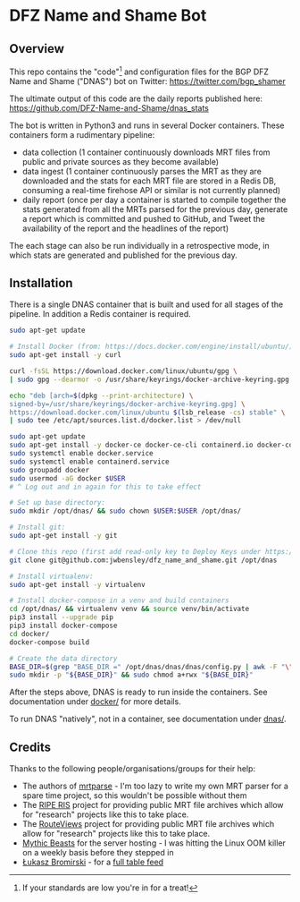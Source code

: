 # DFZ Name and Shame Bot

## Overview

This repo contains the "code"[^1] and configuration files for the BGP DFZ Name and Shame ("DNAS") bot on Twitter: https://twitter.com/bgp_shamer

The ultimate output of this code are the daily reports published here: https://github.com/DFZ-Name-and-Shame/dnas_stats

The bot is written in Python3 and runs in several Docker containers. These containers form a rudimentary pipeline:  

* data collection (1 container continuously downloads MRT files from public and private sources as they become available)
* data ingest (1 container continuously parses the MRT as they are downloaded and the stats for each MRT file are stored in a Redis DB, consuming a real-time firehose API or similar is not currently planned)
* daily report (once per day a container is started to compile together the stats generated from all the MRTs parsed for the previous day, generate a report which is committed and pushed to GitHub, and Tweet the availability of the report and the headlines of the report)

The each stage can also be run individually in a retrospective mode, in which stats are generated and published for the previous day.

[^1]: If your standards are low you're in for a treat!

## Installation

There is a single DNAS container that is built and used for all stages of the pipeline. In addition a Redis container is required.

```bash
sudo apt-get update

# Install Docker (from: https://docs.docker.com/engine/install/ubuntu/):
sudo apt-get install -y curl

curl -fsSL https://download.docker.com/linux/ubuntu/gpg \
| sudo gpg --dearmor -o /usr/share/keyrings/docker-archive-keyring.gpg

echo "deb [arch=$(dpkg --print-architecture) \
signed-by=/usr/share/keyrings/docker-archive-keyring.gpg] \
https://download.docker.com/linux/ubuntu $(lsb_release -cs) stable" \
| sudo tee /etc/apt/sources.list.d/docker.list > /dev/null

sudo apt-get update
sudo apt-get install -y docker-ce docker-ce-cli containerd.io docker-compose-plugin
sudo systemctl enable docker.service
sudo systemctl enable containerd.service
sudo groupadd docker
sudo usermod -aG docker $USER
# ^ Log out and in again for this to take effect

# Set up base directory:
sudo mkdir /opt/dnas/ && sudo chown $USER:$USER /opt/dnas/

# Install git:
sudo apt-get install -y git

# Clone this repo (first add read-only key to Deploy Keys under https://github.com/jwbensley/dfz_name_and_shame/settings/keys):
git clone git@github.com:jwbensley/dfz_name_and_shame.git /opt/dnas

# Install virtualenv:
sudo apt-get install -y virtualenv

# Install docker-compose in a venv and build containers
cd /opt/dnas/ && virtualenv venv && source venv/bin/activate
pip3 install --upgrade pip
pip3 install docker-compose
cd docker/
docker-compose build

# Create the data directory
BASE_DIR=$(grep "BASE_DIR =" /opt/dnas/dnas/dnas/config.py | awk -F "\"" '{print $2}')
sudo mkdir -p "${BASE_DIR}" && sudo chmod a+rwx "${BASE_DIR}"
```

After the steps above, DNAS is ready to run inside the containers. See documentation under [docker/](docker/) for more details.

To run DNAS "natively", not in a container, see documentation under [dnas/](dnas/).  


## Credits

Thanks to the following people/organisations/groups for their help:

* The authors of [mrtparse](https://github.com/t2mune/mrtparse) - I'm too lazy to write my own MRT parser for a spare time project, so this wouldn't be possible without them
* The [RIPE RIS](https://ris.ripe.net/docs/) project for providing public MRT file archives which allow for "research" projects like this to take place.
* The [RouteViews](http://routeviews.org/) project for providing public MRT file archives which allow for "research" projects like this to take place.
* [Mythic Beasts](https://www.mythic-beasts.com/) for the server hosting - I was hitting the Linux OOM killer on a weekly basis before they stepped in
* [Łukasz Bromirski](https://twitter.com/LukaszBromirski) - for a [full table feed](https://lukasz.bromirski.net/post/bgp-w-labie-3/)
